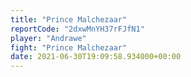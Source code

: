 ```yaml
---
title: "Prince Malchezaar"
reportCode: "2dxwMnYH37rFJfN1"
player: "Andrawe"
fight: "Prince Malchezaar"
date: 2021-06-30T19:09:58.934000+00:00
---
```

